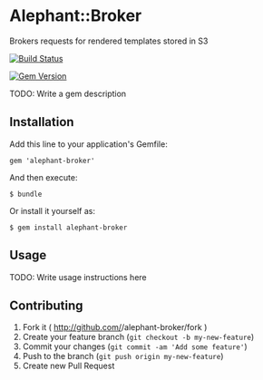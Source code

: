 # Alephant::Broker

Brokers requests for rendered templates stored in S3

[![Build Status](https://travis-ci.org/BBC-News/alephant-broker.png?branch=master)](https://travis-ci.org/BBC-News/alephant-broker)

[![Gem Version](https://badge.fury.io/rb/alephant-broker.png)](http://badge.fury.io/rb/alephant-broker)

TODO: Write a gem description

## Installation

Add this line to your application's Gemfile:

    gem 'alephant-broker'

And then execute:

    $ bundle

Or install it yourself as:

    $ gem install alephant-broker

## Usage

TODO: Write usage instructions here

## Contributing

1. Fork it ( http://github.com/<my-github-username>/alephant-broker/fork )
2. Create your feature branch (`git checkout -b my-new-feature`)
3. Commit your changes (`git commit -am 'Add some feature'`)
4. Push to the branch (`git push origin my-new-feature`)
5. Create new Pull Request
